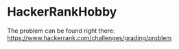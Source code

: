 # HackerRankHobby
The problem can be found right there: https://www.hackerrank.com/challenges/grading/problem
